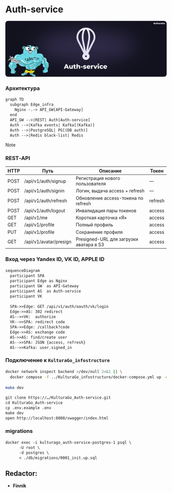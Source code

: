 # Auth-service

![intro](src/auth-klg-intro.png)

### Архитектура

```mermaid
graph TD
  subgraph Edge_infra
    Nginx -.-> API_GW[API-Gateway]
  end
  API_GW -->|REST| Auth[Auth-service]
  Auth -->|Kafka events| Kafka[(Kafka)]
  Auth -->|PostgreSQL| PG[(DB auth)]
  Auth -->|Redis black-list| Redis
```

> [!NOTE]
>### REST‑API
>
> | HTTP  | Путь                           | Описание                                        | Токен      |
> |-------|--------------------------------|-------------------------------------------------|------------|
> | POST  | /api/v1/auth/signup            | Регистрация нового пользователя                 | —          |
> | POST  | /api/v1/auth/signin            | Логин, выдача access + refresh                  | —          |
> | POST  | /api/v1/auth/refresh           | Обновление access-токена по refresh             | refresh    |
> | POST  | /api/v1/auth/logout            | Инвалидация пары токенов                        | access     |
> | GET   | /api/v1/me                     | Короткая карточка «Я»                           | access     |
> | GET   | /api/v1/profile                | Полный профиль                                  | access     |
> | PUT   | /api/v1/profile                | Сохранение профиля                              | access     |
> | GET   | /api/v1/avatar/presign         | Presigned-URL для загрузки аватара в S3         | access     |



### Вход через Yandex ID, VK ID, APPLE ID

```mermaid
sequenceDiagram
  participant SPA
  participant Edge as Nginx
  participant GW  as API‑Gateway
  participant AS  as Auth‑service
  participant VK

  SPA->>Edge: GET /api/v1/auth/oauth/vk/login
  Edge->>AS: 302 redirect
  AS-->>VK:  authorize
  VK-->>SPA: redirect code
  SPA->>Edge: /callback?code
  Edge->>AS: exchange code
  AS->>AS: find/create user
  AS-->>SPA: JSON {access, refresh}
  AS-->>Kafka: user.signed_in
```


### Подключение к `KulturaGo_infostructure`

```bash
docker network inspect backend >/dev/null 2>&1 || \
  docker compose -f ../KulturaGo_infostructure/docker-compose.yml up -d

make dev
```

```
git clone https://…/KulturaGo_Auth-service.git
cd KulturaGo_Auth-service
cp .env.example .env                    
make dev                                 
open http://localhost:8080/swagger/index.html
```

### migrations

```shell
docker exec -i kulturago_auth-service-postgres-1 psql \
      -U root \
      -d postgres \
      < ./db/migrations/0001_init.up.sql
```

## Redactor:
- **Finnik**